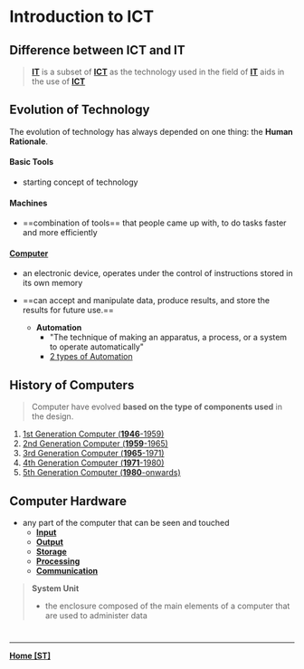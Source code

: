 # Introduction to ICT

## Difference between ICT and IT
> **[IT](IT.md)** is a subset of **[ICT](ICT.md)** as the technology used in the field of **[IT](IT.md)** aids in the use of **[ICT](ICT.md)**

## Evolution of Technology
The evolution of technology has always depended on one thing: the **Human Rationale**.
#### Basic Tools
- starting concept of technology
#### Machines
- ==combination of tools== that people came up with, to do tasks faster and more efficiently

#### [Computer](INTCOMPrelimCh5.md)
- an electronic device, operates under the control of instructions stored in its own memory
- ==can accept and manipulate data, produce results, and store the results for future use.==
	
	- **Automation**
		- "The technique of making an apparatus, a process, or a system to operate automatically"
		- [2 types of Automation](autoSystem.md)

## History of Computers
> Computer have evolved **based on the type of components used** in the design.

1. [1st Generation Computer (**1946**-1959)](1stGen.md)
2. [2nd Generation Computer (**1959**-1965)](2ndGen.md)
3. [3rd Generation Computer (**1965**-1971)](3rdGen.md)
4. [4th Generation Computer (**1971**-1980)](4thGen.md)
5. [5th Generation Computer (**1980**-onwards)](5thGen.md)

## Computer Hardware
- any part of the computer that can be seen and touched 
	- **[Input](Inputdevices.md)**
	- **[Output](Outputdevices.md)**
	- **[Storage](Storagedevices.md)**
	- **[Processing](Processingdevices.md)**
	- **[Communication](Communicationdevices.md)**

>**System Unit**
>- the enclosure composed of the main elements of a computer that are used to administer data


# 
---
**[Home [ST]](ST101.md)**